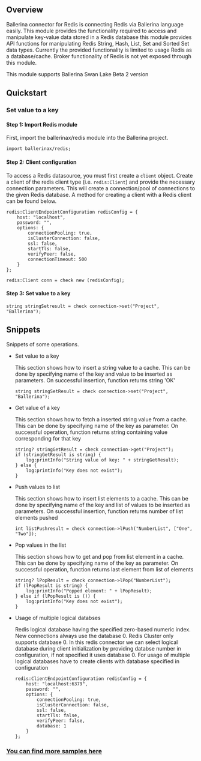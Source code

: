 ## Overview

Ballerina connector for Redis is connecting Redis via Ballerina language easily. This module provides the functionality required to access and manipulate key-value data stored in a Redis database this module provides API functions for manipulating Redis String, Hash, List, Set and Sorted Set data types.
Currently the provided functionality is limited to usage Redis as a database/cache. Broker functionality of Redis is not yet exposed through this module.

This module supports Ballerina Swan Lake Beta 2 version

## Quickstart

### Set value to a key
#### Step 1: Import Redis module
First, import the ballerinax/redis module into the Ballerina project.
```ballerina
import ballerinax/redis;
```
#### Step 2: Client configuration
To access a Redis datasource, you must first create a `client` object. Create a client of the redis client type (i.e. `redis:Client`) and provide the necessary connection parameters. This will create a connection/pool of connections to the given Redis database. A method for creating a client with a Redis client can be found below.
```ballerina
redis:ClientEndpointConfiguration redisConfig = {
    host: "localhost",
    password: "",
    options: {
        connectionPooling: true,
        isClusterConnection: false,
        ssl: false,
        startTls: false,
        verifyPeer: false,
        connectionTimeout: 500
    }
};

redis:Client conn = check new (redisConfig);
```
#### Step 3: Set value to a key
```ballerina
string stringSetresult = check connection->set("Project", "Ballerina");
```

## Snippets
Snippets of some operations.

- Set value to a key

    This section shows how to insert a string value to a cache. This can be done by specifying name of the key and value to be inserted as parameters. On successful insertion, function returns string 'OK'
    ``` ballerina
    string stringSetResult = check connection->set("Project", "Ballerina");
    ```

- Get value of a key

    This section shows how to fetch a inserted string value from a cache. This can be done by specifying name of the key as parameter. On successful operation, function returns string containing value corresponding for that key
    ``` ballerina
    string? stringGetResult = check connection->get("Project");
    if (stringGetResult is string) {
        log:printInfo("String value of key: " + stringGetResult);
    } else {
        log:printInfo("Key does not exist");
    }
    ```
    
- Push values to list

    This section shows how to insert list elements to a cache. This can be done by specifying name of the key and list of values to be inserted as parameters. On successful insertion, function returns number of list elements pushed
    ``` ballerina
    int listPushresult = check connection->lPush("NumberList", ["One", "Two"]);
    ```

- Pop values in the list

    This section shows how to get and pop from list element in a cache. This can be done by specifying name of the key as parameter. On successful operation, function returns last element from list of elements
    ``` ballerina
    string? lPopResult = check connection->lPop("NumberList");
    if (lPopResult is string) {
        log:printInfo("Popped element: " + lPopResult);
    } else if (lPopResult is ()) {
        log:printInfo("Key does not exist");
    }
    ```
- Usage of multiple logical databses

    Redis logical database having the specified zero-based numeric index. New connections always use the database 0. Redis Cluster only supports database 0. In this redis connector we can select logical database during client initialization by providing databse number in configuration, if not specified it uses database 0. For usage of multiple logical databases have to create clients with database specified in configuration
    ```ballerina
    redis:ClientEndpointConfiguration redisConfig = {
        host: "localhost:6379",
        password: "",
        options: { 
            connectionPooling: true, 
            isClusterConnection: false, 
            ssl: false,
            startTls: false, 
            verifyPeer: false, 
            database: 1 
        }
    };
    ```

### [You can find more samples here](https://github.com/ballerina-platform/module-ballerinax-redis/tree/master/redis/samples)
